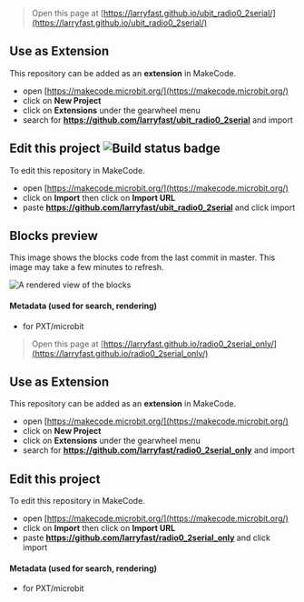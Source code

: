 
> Open this page at [https://larryfast.github.io/ubit_radio0_2serial/](https://larryfast.github.io/ubit_radio0_2serial/)

## Use as Extension

This repository can be added as an **extension** in MakeCode.

* open [https://makecode.microbit.org/](https://makecode.microbit.org/)
* click on **New Project**
* click on **Extensions** under the gearwheel menu
* search for **https://github.com/larryfast/ubit_radio0_2serial** and import

## Edit this project ![Build status badge](https://github.com/larryfast/ubit_radio0_2serial/workflows/MakeCode/badge.svg)

To edit this repository in MakeCode.

* open [https://makecode.microbit.org/](https://makecode.microbit.org/)
* click on **Import** then click on **Import URL**
* paste **https://github.com/larryfast/ubit_radio0_2serial** and click import

## Blocks preview

This image shows the blocks code from the last commit in master.
This image may take a few minutes to refresh.

![A rendered view of the blocks](https://github.com/larryfast/ubit_radio0_2serial/raw/master/.github/makecode/blocks.png)

#### Metadata (used for search, rendering)

* for PXT/microbit
<script src="https://makecode.com/gh-pages-embed.js"></script><script>makeCodeRender("{{ site.makecode.home_url }}", "{{ site.github.owner_name }}/{{ site.github.repository_name }}");</script>



> Open this page at [https://larryfast.github.io/radio0_2serial_only/](https://larryfast.github.io/radio0_2serial_only/)

## Use as Extension

This repository can be added as an **extension** in MakeCode.

* open [https://makecode.microbit.org/](https://makecode.microbit.org/)
* click on **New Project**
* click on **Extensions** under the gearwheel menu
* search for **https://github.com/larryfast/radio0_2serial_only** and import

## Edit this project

To edit this repository in MakeCode.

* open [https://makecode.microbit.org/](https://makecode.microbit.org/)
* click on **Import** then click on **Import URL**
* paste **https://github.com/larryfast/radio0_2serial_only** and click import

#### Metadata (used for search, rendering)

* for PXT/microbit
<script src="https://makecode.com/gh-pages-embed.js"></script><script>makeCodeRender("{{ site.makecode.home_url }}", "{{ site.github.owner_name }}/{{ site.github.repository_name }}");</script>
